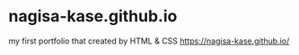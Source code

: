 # nagisa-kase.github.io
my first portfolio that created by HTML & CSS
https://nagisa-kase.github.io/

